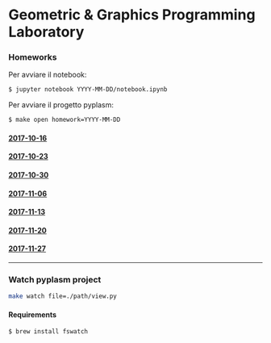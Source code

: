 # Geometric & Graphics Programming Laboratory


### Homeworks

Per avviare il notebook:
```sh
$ jupyter notebook YYYY-MM-DD/notebook.ipynb
```
Per avviare il progetto pyplasm:
```sh
$ make open homework=YYYY-MM-DD
```

#### [2017-10-16](https://github.com/menxit/ggpl/blob/master/2017-10-16/notebook.ipynb)
#### [2017-10-23](https://github.com/menxit/ggpl/blob/master/2017-10-23/notebook.ipynb)
#### [2017-10-30](https://github.com/menxit/ggpl/blob/master/2017-10-30/notebook.ipynb)
#### [2017-11-06](https://github.com/menxit/ggpl/blob/master/2017-11-06/notebook.ipynb)
#### [2017-11-13](https://github.com/menxit/ggpl/blob/master/2017-11-13/notebook.ipynb)
#### [2017-11-20](https://github.com/menxit/ggpl/blob/master/2017-11-20/notebook.ipynb)
#### [2017-11-27](https://github.com/menxit/ggpl/blob/master/2017-11-27/notebook.ipynb)

---

### Watch pyplasm project
```sh
make watch file=./path/view.py
```

#### Requirements
```sh
$ brew install fswatch
```
